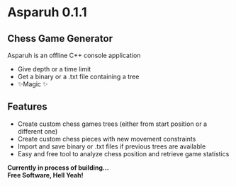# Asparuh 0.1.1
## Chess Game Generator

Asparuh is an offline C++ console application

- Give depth or a time limit
- Get a binary or a .txt file containing a tree
- ✨Magic ✨

## Features

- Create custom chess games trees (either from start position or a different one)
- Create custom chess pieces with new movement constraints 
- Import and save binary or .txt files if previous trees are available
- Easy and free tool to analyze chess position and retrieve game statistics


**Currently in process of building...**<br />
**Free Software, Hell Yeah!**<br />

